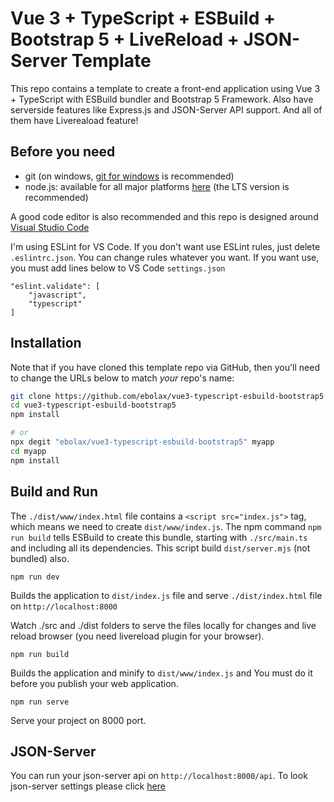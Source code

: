 # Vue 3 + TypeScript + ESBuild + Bootstrap 5 + LiveReload + JSON-Server Template

This repo contains a template to create a front-end application using Vue 3 + TypeScript with ESBuild bundler and Bootstrap 5 Framework. Also have serverside features like Express.js and JSON-Server API support. And all of them have Livereaload feature!

## Before you need

- git (on windows, [git for windows](https://git-scm.com/download/win) is recommended)
- node.js: available for all major platforms [here](https://nodejs.org/en/download/) (the LTS version is recommended)

A good code editor is also recommended and this repo is designed around [Visual Studio Code](https://code.visualstudio.com/)

I'm using ESLint for VS Code. If you don't want use ESLint rules, just delete `.eslintrc.json`. You can change rules whatever you want. If you want use, you must add lines below to VS Code `settings.json`

```
"eslint.validate": [
    "javascript",
    "typescript"
]
```

## **Installation**

Note that if you have cloned this template repo via GitHub, then you'll need to change the URLs below to match _your_ repo's name:

```bash
git clone https://github.com/ebolax/vue3-typescript-esbuild-bootstrap5
cd vue3-typescript-esbuild-bootstrap5
npm install

# or
npx degit "ebolax/vue3-typescript-esbuild-bootstrap5" myapp
cd myapp
npm install
```

## **Build and Run**

The `./dist/www/index.html` file contains a `<script src="index.js">` tag, which means we need to create `dist/www/index.js`. The npm command `npm run build` tells ESBuild to create this bundle, starting with `./src/main.ts` and including all its dependencies. This script build `dist/server.mjs` (not bundled) also.

    npm run dev

Builds the application to `dist/index.js` file and serve `./dist/index.html` file on `http://localhost:8000`

Watch ./src and ./dist folders to serve the files locally for changes and live reload browser (you need livereload plugin for your browser).

    npm run build

Builds the application and minify to `dist/www/index.js` and You must do it before you publish your web application.

    npm run serve

Serve your project on 8000 port.

## JSON-Server

You can run your json-server api on `http://localhost:8000/api`. To look json-server settings please click [here](https://github.com/typicode/json-server)